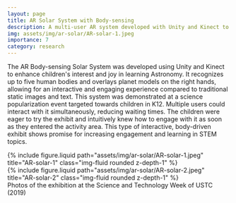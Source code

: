 ```yaml
---
layout: page
title: AR Solar System with Body-sensing
description: A multi-user AR system developed with Unity and Kinect to interact with our solar system
img: assets/img/ar-solar/AR-solar-1.jpeg
importance: 7
category: research
---
```


The AR Body-sensing Solar System was developed using Unity and Kinect to enhance children's interest and joy in learning Astronomy. It recognizes up to five human bodies and overlays planet models on the right hands, allowing for an interactive and engaging experience compared to traditional static images and text. This system was demonstrated at a science popularization event targeted towards children in K12. Multiple users could interact with it simultaneously, reducing waiting times. The children were eager to try the exhibit and intuitively knew how to engage with it as soon as they entered the activity area. This type of interactive, body-driven exhibit shows promise for increasing engagement and learning in STEM topics.

<div class="row">
    <div class="col-sm mt-3 mt-md-0">
        {% include figure.liquid path="assets/img/ar-solar/AR-solar-1.jpeg" title="AR-solar-1" class="img-fluid rounded z-depth-1" %}
    </div>
    <div class="col-sm mt-3 mt-md-0">
        {% include figure.liquid path="assets/img/ar-solar/AR-solar-2.jpeg" title="AR-solar-2" class="img-fluid rounded z-depth-1" %}
    </div>
</div>
<div class="caption">
    Photos of the exhibition at the Science and Technology Week of USTC (2019)
</div>
